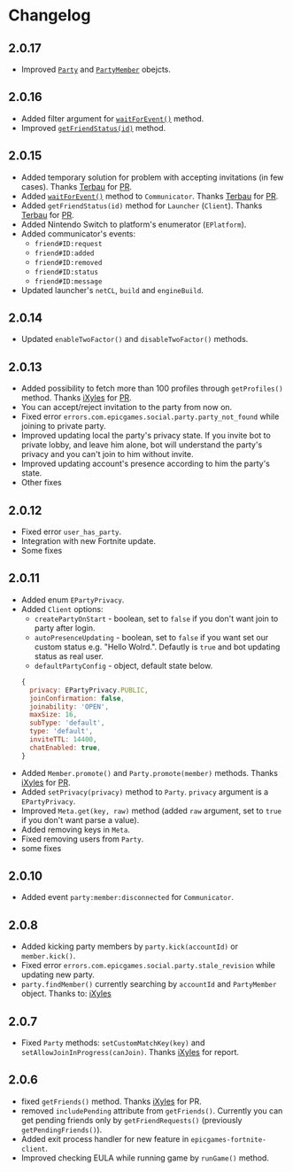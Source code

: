 # Changelog

## 2.0.17
- Improved [`Party`](/Party.html) and [`PartyMember`](/PartyMember.html) obejcts.

## 2.0.16
- Added filter argument for [`waitForEvent()`](/Communicator.html#waitforevent-event-timeout) method.
- Improved [`getFriendStatus(id)`](/Client.html#getfriendstatus-id) method.

## 2.0.15
- Added temporary solution for problem with accepting invitations (in few cases). Thanks [Terbau](https://github.com/Terbau) for [PR](https://github.com/SzymonLisowiec/node-epicgames-client/pull/52).
- Added [`waitForEvent()`](/Communicator.html#waitforevent-event-timeout) method to `Communicator`. Thanks [Terbau](https://github.com/Terbau) for [PR](https://github.com/SzymonLisowiec/node-epicgames-client/pull/52).
- Added `getFriendStatus(id)` method for `Launcher` (`Client`). Thanks [Terbau](https://github.com/Terbau) for [PR](https://github.com/SzymonLisowiec/node-epicgames-client/pull/52).
- Added Nintendo Switch to platform's enumerator (`EPlatform`).
- Added communicator's events:
  - `friend#ID:request`
  - `friend#ID:added`
  - `friend#ID:removed`
  - `friend#ID:status`
  - `friend#ID:message`
- Updated launcher's `netCL`, `build` and `engineBuild`.

## 2.0.14
- Updated `enableTwoFactor()` and `disableTwoFactor()` methods.

## 2.0.13
- Added possibility to fetch more than 100 profiles through `getProfiles()` method. Thanks [iXyles](https://github.com/iXyles) for [PR](https://github.com/SzymonLisowiec/node-epicgames-client/pull/47).
- You can accept/reject invitation to the party from now on.
- Fixed error `errors.com.epicgames.social.party.party_not_found` while joining to private party.
- Improved updating local the party's privacy state. If you invite bot to private lobby, and leave him alone, bot will understand the party's privacy and you can't join to him without invite.
- Improved updating account's presence according to him the party's state.
- Other fixes

## 2.0.12
- Fixed error `user_has_party`.
- Integration with new Fortnite update.
- Some fixes

## 2.0.11
- Added enum `EPartyPrivacy`.
- Added `Client` options:
  - `createPartyOnStart` - boolean, set to `false` if you don't want join to party after login.
  - `autoPresenceUpdating` - boolean, set to `false` if you want set our custom status e.g. "Hello Wolrd.". Defautly is `true` and bot updating status as real user.
  - `defaultPartyConfig` - object, default state below.
  ```javascript
  {
    privacy: EPartyPrivacy.PUBLIC,
    joinConfirmation: false,
    joinability: 'OPEN',
    maxSize: 16,
    subType: 'default',
    type: 'default',
    inviteTTL: 14400,
    chatEnabled: true,
  }
  ```
- Added `Member.promote()` and `Party.promote(member)` methods. Thanks [iXyles](https://github.com/iXyles) for [PR](https://github.com/SzymonLisowiec/node-epicgames-client/pull/41).
- Added `setPrivacy(privacy)` method to `Party`. `privacy` argument is a `EPartyPrivacy`.
- Improved `Meta.get(key, raw)` method (added `raw` argument, set to `true` if you don't want parse a value).
- Added removing keys in `Meta`.
- Fixed removing users from `Party`.
- some fixes


## 2.0.10
- Added event `party:member:disconnected` for `Communicator`.

## 2.0.8
- Added kicking party members by `party.kick(accountId)` or `member.kick()`.
- Fixed error `errors.com.epicgames.social.party.stale_revision` while updating new party.
- `party.findMember()` currently searching by `accountId` and `PartyMember` object.
Thanks to: [iXyles](https://github.com/iXyles) 

## 2.0.7
- Fixed `Party` methods: `setCustomMatchKey(key)` and `setAllowJoinInProgress(canJoin)`. Thanks [iXyles](https://github.com/iXyles) for report.

## 2.0.6
- fixed `getFriends()` method. Thanks [iXyles](https://github.com/iXyles) for PR.
- removed `includePending` attribute from `getFriends()`. Currently you can get pending friends only by `getFriendRequests()` (previously `getPendingFriends()`).
- Added exit process handler for new feature in `epicgames-fortnite-client`.
- Improved checking EULA while running game by `runGame()` method.